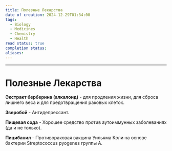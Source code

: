```yaml
---
title: Полезные Лекарства
date of creation: 2024-12-29T01:34:00
tags:
  - Biology
  - Medicines
  - Chemistry
  - Health
read status: true
completion status: 
aliases:
---
```

---
# Полезные Лекарства


**Экстракт берберина (алкалоид)** - для продления жизни, для сброса лишнего веса и для предотвращения раковых клеток.


**Зверобой** - Антидепрессант.


**Пищевая сода** - Хорошее средство против аутоиммунных заболеваниях (да и не только).


**Пицибанил** - Противораковая вакцина Уильяма Коли на основе бактерии Streptococcus pyogenes группы А.
